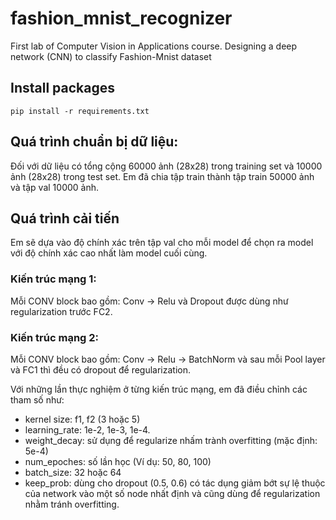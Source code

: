 # fashion_mnist_recognizer
First lab of Computer Vision in Applications course. Designing a deep network (CNN) to classify Fashion-Mnist dataset

## Install packages
```pip install -r requirements.txt```

## Quá trình chuẩn bị dữ liệu:
Đối với dữ liệu có tổng cộng 60000 ảnh (28x28) trong training set và 10000 ảnh (28x28) trong test set. Em đã chia tập train thành tập train 50000 ảnh và tập val 10000 ảnh.

## Quá trình cải tiến
Em sẽ dựa vào độ chính xác trên tập val cho mỗi model để chọn ra model với độ chính xác cao nhất làm model cuối cùng.

### Kiến trúc mạng 1:
Mỗi CONV block bao gồm: Conv -> Relu và Dropout được dùng như regularization trước FC2.
### Kiến trúc mạng 2:
Mỗi CONV block bao gồm: Conv -> Relu -> BatchNorm và sau mỗi Pool layer và FC1 thì đều có dropout để regularization.

Với những lần thực nghiệm ở từng kiến trúc mạng, em đã điều chỉnh các tham số như:
- kernel size: f1, f2 (3 hoặc 5)
- learning_rate: 1e-2, 1e-3, 1e-4.
- weight_decay: sử dụng để regularize nhấm trành overfitting (mặc định: 5e-4)
- num_epoches: số lần học (Ví dụ: 50, 80, 100)
- batch_size: 32 hoặc 64
- keep_prob: dùng cho dropout (0.5, 0.6) có tác dụng giảm bớt sự lệ thuộc của network vào một số node nhất định và cũng dùng để regularization nhằm tránh overfitting.

